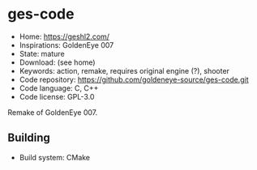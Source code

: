 # ges-code

- Home: https://geshl2.com/
- Inspirations: GoldenEye 007
- State: mature
- Download: (see home)
- Keywords: action, remake, requires original engine (?), shooter
- Code repository: https://github.com/goldeneye-source/ges-code.git
- Code language: C, C++
- Code license: GPL-3.0

Remake of GoldenEye 007.

## Building

- Build system: CMake
